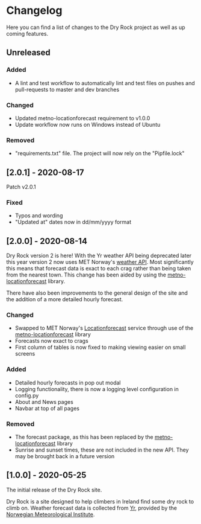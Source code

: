 # Changelog

Here you can find a list of changes to the Dry Rock project as well as up coming
features.

## Unreleased

### Added

- A lint and test workflow to automatically lint and test files on pushes and
  pull-requests to master and dev branches

### Changed

- Updated metno-locationforecast requirement to v1.0.0
- Update workflow now runs on Windows instead of Ubuntu

### Removed

- "requirements.txt" file. The project will now rely on the "Pipfile.lock"

## [2.0.1] - 2020-08-17

Patch v2.0.1

### Fixed

- Typos and wording
- "Updated at" dates now in dd/mm/yyyy format

## [2.0.0] - 2020-08-14

Dry Rock version 2 is here! With the Yr weather API being deprecated later this
year version 2 now uses MET Norway's [weather API](https://api.met.no/). Most
significantly this means that forecast data is exact to each crag rather than
being taken from the nearest town. This change has been aided by using the
[metno-locationforecast](https://github.com/Rory-Sullivan/metno-locationforecast)
library.

There have also been improvements to the general design of the site and the
addition of a more detailed hourly forecast.

### Changed

- Swapped to MET Norway's
  [Locationforecast](https://api.met.no/weatherapi/locationforecast/2.0/documentation)
  service through use of the
  [metno-locationforecast](https://github.com/Rory-Sullivan/metno-locationforecast)
  library
- Forecasts now exact to crags
- First column of tables is now fixed to making viewing easier on small screens

### Added

- Detailed hourly forecasts in pop out modal
- Logging functionality, there is now a logging level configuration in config.py
- About and News pages
- Navbar at top of all pages

### Removed

- The forecast package, as this has been replaced by the
  [metno-locationforecast](https://github.com/Rory-Sullivan/metno-locationforecast)
  library
- Sunrise and sunset times, these are not included in the new API. They may be
  brought back in a future version

## [1.0.0] - 2020-05-25

The initial release of the Dry Rock site.

Dry Rock is a site designed to help climbers in Ireland find some dry rock to
climb on. Weather forecast data is collected from [Yr](https://www.yr.no/en),
provided by the [Norwegian Meteorological Institute](https://www.met.no/en).
